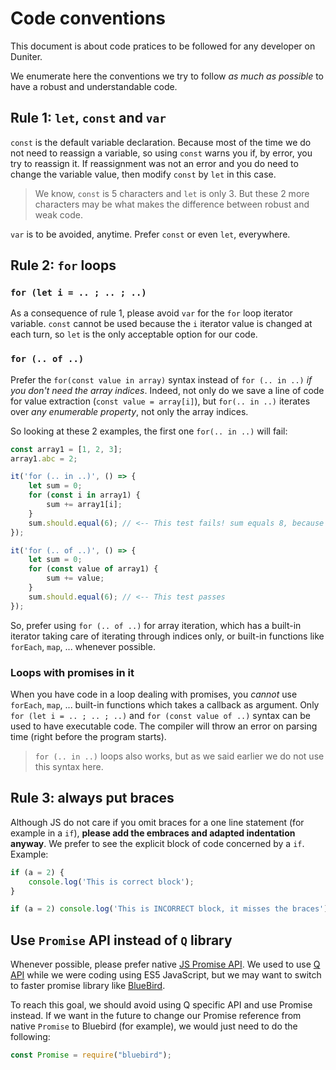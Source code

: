 # Code conventions

This document is about code pratices to be followed for any developer on Duniter.

We enumerate here the conventions we try to follow *as much as possible* to have a robust and understandable code.

## Rule 1: `let`, `const` and `var`

`const` is the default variable declaration. Because most of the time we do not need to reassign a variable, so using `const` warns you if, by error, you try to reassign it. If reassignment was not an error and you do need to change the variable value, then modify `const` by `let` in this case.

> We know, `const` is 5 characters and `let` is only 3. But these 2 more characters may be what makes the difference between robust and weak code.

`var` is to be avoided, anytime. Prefer `const` or even `let`, everywhere.

## Rule 2: `for` loops

### `for (let i = .. ; .. ; ..)`

As a consequence of rule 1, please avoid `var` for the `for` loop iterator variable. `const` cannot be used because the `i` iterator value is changed at each turn, so `let` is the only acceptable option for our code.

### `for (.. of ..)`

Prefer the `for(const value in array)` syntax instead of `for (.. in ..)` *if you don't need the array indices*. Indeed, not only do we save a line of code for value extraction (`const value = array[i]`), but `for(.. in ..)` iterates over *any enumerable property*, not only the array indices.

So looking at these 2 examples, the first one `for(.. in ..)` will fail:

```js
const array1 = [1, 2, 3];
array1.abc = 2;

it('for (.. in ..)', () => {
    let sum = 0;
    for (const i in array1) {
        sum += array1[i];
    }
    sum.should.equal(6); // <-- This test fails! sum equals 8, because we have an extra enumerable property `abc` which equals `2`.
});

it('for (.. of ..)', () => {
    let sum = 0;
    for (const value of array1) {
        sum += value;
    }
    sum.should.equal(6); // <-- This test passes
});
```

So, prefer using `for (.. of ..)` for array iteration, which has a built-in iterator taking care of iterating through indices only, or built-in functions like `forEach`, `map`, ... whenever possible.

### Loops with promises in it

When you have code in a loop dealing with promises, you *cannot* use `forEach`, `map`, ... built-in functions which takes a callback as argument. Only `for (let i = .. ; .. ; ..)` and `for (const value of ..)` syntax can be used to have executable code. The compiler will throw an error on parsing time (right before the program starts).

> `for (.. in ..)` loops also works, but as we said earlier we do not use this syntax here.

## Rule 3: always put braces

Although JS do not care if you omit braces for a one line statement (for example in a `if`), **please add the embraces and adapted indentation anyway**. We prefer to see the explicit block of code concerned by a `if`. Example:

```js
if (a = 2) {
    console.log('This is correct block');
}
```

```js
if (a = 2) console.log('This is INCORRECT block, it misses the braces');
```

## Use `Promise` API instead of `Q` library

Whenever possible, please prefer native [JS Promise API](https://developer.mozilla.org/fr/docs/Web/JavaScript/Reference/Objets_globaux/Promise). We used to use [Q API](https://github.com/kriskowal/q/wiki/API-Reference) while we were coding using ES5 JavaScript, but we may want to switch to faster promise library like [BlueBird](http://bluebirdjs.com/docs/getting-started.html).

To reach this goal, we should avoid using Q specific API and use Promise instead. If we want in the future to change our Promise reference from native `Promise` to Bluebird (for example), we would just need to do the following:

```js
const Promise = require("bluebird");
```
